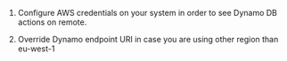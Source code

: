 1. Configure AWS credentials on your system in order to see Dynamo DB actions on remote.

2. Override Dynamo endpoint URI in case you are using other region than eu-west-1
